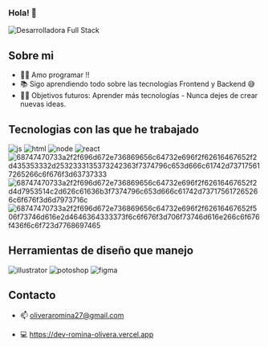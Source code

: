 ### Hola! 👋
![Desarrolladora Full Stack](https://user-images.githubusercontent.com/89470788/179838629-57bff634-dc88-4b88-9bbf-4cfcb42a43d6.gif)


## Sobre mi

- 👨‍💻 Amo programar !!
- 📚 Sigo aprendiendo todo sobre las tecnologías Frontend y Backend 😅
- 💪🏼 Objetivos futuros: Aprender más tecnologías - Nunca dejes de crear nuevas ideas.


## Tecnologias con las que he trabajado


![js](https://user-images.githubusercontent.com/89470788/179840206-818bdcc1-666c-4b63-a9a7-b16638b6af19.svg)
![html](https://user-images.githubusercontent.com/89470788/179843482-39b09d7f-1c47-4797-9552-8144a056b205.svg)
![node](https://user-images.githubusercontent.com/89470788/179841874-22ca1b49-8b22-46bd-bd1c-6ac5bc73c03f.svg)
![react](https://user-images.githubusercontent.com/89470788/179842421-1ca9eb60-0f36-4428-b2a1-3ff2ae68ab3c.svg)
![68747470733a2f2f696d672e736869656c64732e696f2f62616467652f2d435353332d2532333135373242363f7374796c653d666c61742d737175617265266c6f676f3d63737333](https://user-images.githubusercontent.com/89470788/179842793-658bc4cc-41c0-4a3e-959e-e445cfd8b658.svg)
![68747470733a2f2f696d672e736869656c64732e696f2f62616467652f2d4d7953514c2d626c61636b3f7374796c653d666c61742d737175617265266c6f676f3d6d7973716c](https://user-images.githubusercontent.com/89470788/179843667-f8c0c1f2-e8aa-4111-8364-9e922bb17eb7.svg)
![68747470733a2f2f696d672e736869656c64732e696f2f62616467652f506f73746d616e2d4646364333373f6c6f676f3d706f73746d616e266c6f676f436f6c6f723d7768697465](https://user-images.githubusercontent.com/89470788/179845119-0333460b-7b7b-4a5a-b363-f3e17a192b6e.svg)



## Herramientas de diseño que manejo
![illustrator](https://user-images.githubusercontent.com/89470788/179844009-8e862ebb-b259-4ec8-acfe-dac403500f1b.svg)
![potoshop](https://user-images.githubusercontent.com/89470788/179844141-1f73cd2b-ec57-4ef1-a3bc-919a6de981d0.svg)
![figma](https://user-images.githubusercontent.com/89470788/179844296-b7c7e715-4f09-44e3-9655-7479bd5ce53e.svg)

## Contacto
- 📫 [oliveraromina27@gmail.com](mailto:oliveraromina27@gmail.com)

- 💻 https://dev-romina-olivera.vercel.app









